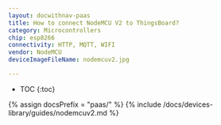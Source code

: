 ```yaml
---
layout: docwithnav-paas
title: How to connect NodeMCU V2 to ThingsBoard?
category: Microcontrollers
chip: esp8266
connectivity: HTTP, MQTT, WIFI
vendor: NodeMCU
deviceImageFileName: nodemcuv2.jpg

---
```


* TOC
{:toc}

{% assign docsPrefix = "paas/" %}
{% include /docs/devices-library/guides/nodemcuv2.md %}
